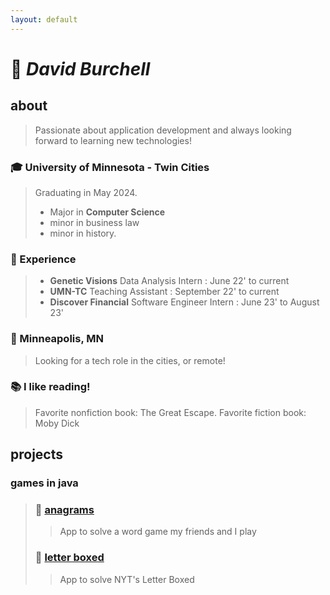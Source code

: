 ```yaml
---
layout: default
---
```


# &#x1F44B; __*David Burchell*__

## about
> Passionate about application development and always looking forward to learning new technologies!

### &#x1F393; University of Minnesota - Twin Cities
> Graduating in May 2024.
> - Major in **Computer Science**
> - minor in business law
> - minor in history.

### &#x1F4BC; Experience
> - **Genetic Visions** Data Analysis Intern : June 22' to current
> - **UMN-TC** Teaching Assistant : September 22' to current
> - **Discover Financial** Software Engineer Intern : June 23' to August 23'

### &#x1F3E1; Minneapolis, MN
> Looking for a tech role in the cities, or remote!

### &#x1F4DA; I like reading!
> Favorite nonfiction book: The Great Escape. Favorite fiction book: Moby Dick

## projects
### games in java
> ### &#x1F4D6; [anagrams](games/anagrams/docs/anagrams_docs.md) 
>> App to solve a word game my friends and I play
> ### &#x1F4DC; [letter boxed](games/letterBoxed/docs/letter_boxed_docs.md) 
>> App to solve NYT's Letter Boxed

